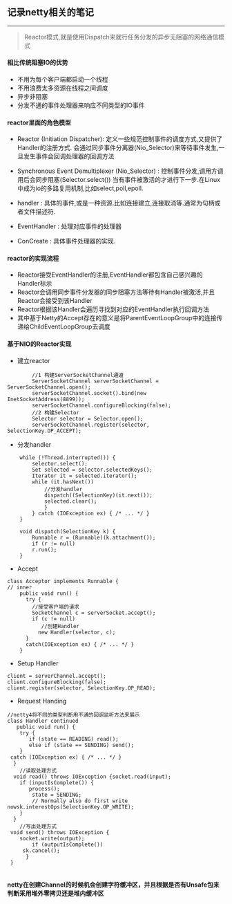 ## 记录netty相关的笔记
---

> Reactor模式,就是使用Dispatch来就行任务分发的异步无阻塞的网络通信模式

#### 相比传统阻塞IO的优势
 - 不用为每个客户端都启动一个线程
 - 不用浪费太多资源在线程之间调度
 - 异步非阻塞
 - 分发不通的事件处理器来响应不同类型的IO事件
 
#### reactor里面的角色模型
- Reactor (Initiation Dispatcher): 定义一些规范控制事件的调度方式,又提供了Handler的注册方式.
        会通过同步事件分离器(Nio_Selector)来等待事件发生,一旦发生事件会回调处理器的回调方法 
        
- Synchronous Event Demultiplexer (Nio_Selector) : 控制事件分发,调用方调用后会同步阻塞(Selector.select())
    当有事件被激活的才进行下一步.在Linux中成为io的多路复用机制,比如select,poll,epoll.

- handler : 具体的事件,或是一种资源.比如连接建立,连接取消等.通常为句柄或者文件描述符.

- EventHandler : 处理对应事件的处理器

- ConCreate : 具体事件处理器的实现.


#### reactor的实现流程

- Reactor接受EventHandler的注册,EventHandler都包含自己感兴趣的Handler标示
- Reactor会调用同步事件分发器的同步阻塞方法等待有Handler被激活,并且Reactor会接受到该Handler
- Reactor根据该Handler会遍历寻找到对应的EventHandler执行回调方法
- 其中基于Netty的Accept存在的意义是将ParentEventLoopGroup中的连接传递给ChildEventLoopGroup去调度

#### 基于NIO的Reactor实现


- 建立reactor

```
        //1 构建ServerSocketChannel通道
        ServerSocketChannel serverSocketChannel = ServerSocketChannel.open();
        serverSocketChannel.socket().bind(new InetSocketAddress(8899));
        serverSocketChannel.configureBlocking(false);
        //2 构建Selector
        Selector selector = Selector.open();
        serverSocketChannel.register(selector, SelectionKey.OP_ACCEPT);
```

- 分发handler
```
    while (!Thread.interrupted()) {
        selector.select();
        Set selected = selector.selectedKeys();
        Iterator it = selected.iterator();
        while (it.hasNext())
            //分发handler
            dispatch((SelectionKey)(it.next());
            selected.clear();
            }
        } catch (IOException ex) { /* ... */ }
    }
    
    void dispatch(SelectionKey k) {
        Runnable r = (Runnable)(k.attachment());
        if (r != null)
        r.run();
    }

```

- Accept

```
class Acceptor implements Runnable { 
// inner
    public void run() {
      try {
        //接受客户端的请求
        SocketChannel c = serverSocket.accept();
        if (c != null)
           //创建Handler
          new Handler(selector, c);
      }
      catch(IOException ex) { /* ... */ }
    }
```
- Setup Handler
```
client = serverChannel.accept();
client.configureBlocking(false);
client.register(selector, SelectionKey.OP_READ);
```

- Request Handing

```
//netty4将不同的类型判断用不通的回调监听方法来展示
class Handler continued
   public void run() {
    try {
       if (state == READING) read();
       else if (state == SENDING) send();
    }
 catch (IOException ex) { /* ... */ }
  }
    //读取处理方式
  void read() throws IOException {socket.read(input);
    if (inputIsComplete()) {
       process();
        state = SENDING;
        // Normally also do first write nowsk.interestOps(SelectionKey.OP_WRITE);
    }
  } 
    //写出处理方式
 void send() throws IOException {
    socket.write(output);
        if (outputIsComplete())
     sk.cancel();
      }
 }


```

#### netty在创建Channel的时候机会创建字符缓冲区，并且根据是否有Unsafe包来判断采用堆外零拷贝还是堆内缓冲区